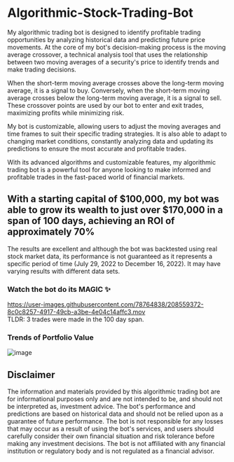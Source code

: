 # Algorithmic-Stock-Trading-Bot
My algorithmic trading bot is designed to identify profitable trading opportunities by analyzing historical data and predicting future price movements. At the core of my bot's decision-making process is the moving average crossover, a technical analysis tool that uses the relationship between two moving averages of a security's price to identify trends and make trading decisions.

When the short-term moving average crosses above the long-term moving average, it is a signal to buy. Conversely, when the short-term moving average crosses below the long-term moving average, it is a signal to sell. These crossover points are used by our bot to enter and exit trades, maximizing profits while minimizing risk.

My bot is customizable, allowing users to adjust the moving averages and time frames to suit their specific trading strategies. It is also able to adapt to changing market conditions, constantly analyzing data and updating its predictions to ensure the most accurate and profitable trades.

With its advanced algorithms and customizable features, my algorithmic trading bot is a powerful tool for anyone looking to make informed and profitable trades in the fast-paced world of financial markets.

## With a starting capital of $100,000, my bot was able to grow its wealth to just over $170,000 in a span of 100 days, achieving an ROI of approximately 70%
The results are excellent and although the bot was backtested using real stock market data, its performance is not guaranteed as it represents a specific period of time (July 29, 2022 to December 16, 2022). It may have varying results with different data sets.

### Watch the bot do its MAGIC :sparkles:
https://user-images.githubusercontent.com/78764838/208559372-8c0c8257-4917-49cb-a3be-4e04c14affc3.mov  
TLDR: 3 trades were made in the 100 day span.

### Trends of Portfolio Value
![image](https://user-images.githubusercontent.com/78764838/208559588-7d6929ee-7f1c-420c-81a8-9ffc72afb12b.png)

## Disclaimer
The information and materials provided by this algorithmic trading bot are for informational purposes only and are not intended to be, and should not be interpreted as, investment advice. The bot's performance and predictions are based on historical data and should not be relied upon as a guarantee of future performance. The bot is not responsible for any losses that may occur as a result of using the bot's services, and users should carefully consider their own financial situation and risk tolerance before making any investment decisions. The bot is not affiliated with any financial institution or regulatory body and is not regulated as a financial advisor.
